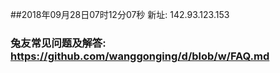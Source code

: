 ##2018年09月28日07时12分07秒 新址: 142.93.123.153
### 兔友常见问题及解答: https://github.com/wanggonging/d/blob/w/FAQ.md
